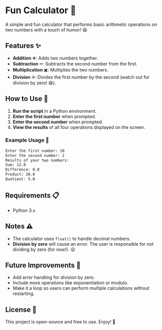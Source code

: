 # Fun Calculator 🎉

A simple and fun calculator that performs basic arithmetic operations on two numbers with a touch of humor! 😄

## Features ✨

- **Addition** ➕: Adds two numbers together.
- **Subtraction** ➖: Subtracts the second number from the first.
- **Multiplication** ✖️: Multiplies the two numbers.
- **Division** ➗: Divides the first number by the second (watch out for division by zero! 😅).

## How to Use 🚀

1. **Run the script** in a Python environment.
2. **Enter the first number** when prompted.
3. **Enter the second number** when prompted.
4. **View the results** of all four operations displayed on the screen.

### Example Usage 📝

```bash
Enter the first number: 10
Enter the second number: 2
Results of your two numbers:
Sum: 12.0
Difference: 8.0
Product: 20.0
Quotient: 5.0
```

## Requirements 📋

- Python 3.x

## Notes ⚠️

- The calculator uses `float()` to handle decimal numbers.
- **Division by zero** will cause an error. The user is responsible for not dividing by zero (for now!). 😜

## Future Improvements 🔮

- Add error handling for division by zero.
- Include more operations like exponentiation or modulo.
- Make it a loop so users can perform multiple calculations without restarting.

## License 📜

This project is open-source and free to use. Enjoy! 🎉
